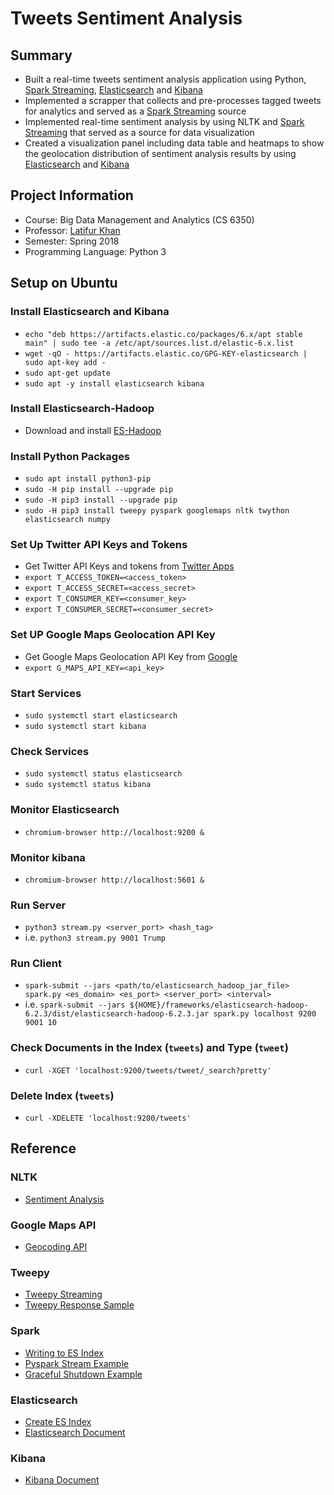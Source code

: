 # Tweets Sentiment Analysis

## Summary

* Built a real-time tweets sentiment analysis application using Python, [Spark Streaming][spark_stream], [Elasticsearch][es] and [Kibana][kibana]
* Implemented a scrapper that collects and pre-processes tagged tweets for analytics and served as a [Spark Streaming][spark_stream] source
* Implemented real-time sentiment analysis by using NLTK and [Spark Streaming][spark_stream] that served as a source for data visualization
* Created a visualization panel including data table and heatmaps to show the geolocation distribution of sentiment analysis results by using [Elasticsearch][es] and [Kibana][kibana]

## Project Information

* Course: Big Data Management and Analytics (CS 6350)
* Professor: [Latifur Khan][khan]
* Semester: Spring 2018
* Programming Language: Python 3

## Setup on Ubuntu

### Install Elasticsearch and Kibana

* `echo "deb https://artifacts.elastic.co/packages/6.x/apt stable main" | sudo tee -a /etc/apt/sources.list.d/elastic-6.x.list`
* `wget -qO - https://artifacts.elastic.co/GPG-KEY-elasticsearch | sudo apt-key add -`
* `sudo apt-get update`
* `sudo apt -y install elasticsearch kibana`

### Install Elasticsearch-Hadoop

* Download and install [ES-Hadoop][es_hadoop]

### Install Python Packages

* `sudo apt install python3-pip`
* `sudo -H pip install --upgrade pip`
* `sudo -H pip3 install --upgrade pip`
* `sudo -H pip3 install tweepy pyspark googlemaps nltk twython elasticsearch numpy`

### Set Up Twitter API Keys and Tokens

* Get Twitter API Keys and tokens from [Twitter Apps][twitter_app]
* `export T_ACCESS_TOKEN=<access_token>`
* `export T_ACCESS_SECRET=<access_secret>`
* `export T_CONSUMER_KEY=<consumer_key>`
* `export T_CONSUMER_SECRET=<consumer_secret>`

### Set UP Google Maps Geolocation API Key

* Get Google Maps Geolocation API Key from [Google][google_app]
* `export G_MAPS_API_KEY=<api_key>`

### Start Services

* `sudo systemctl start elasticsearch`
* `sudo systemctl start kibana`

### Check Services

* `sudo systemctl status elasticsearch`
* `sudo systemctl status kibana`

### Monitor Elasticsearch

* `chromium-browser http://localhost:9200 &`

### Monitor kibana

* `chromium-browser http://localhost:5601 &`

### Run Server

* `python3 stream.py <server_port> <hash_tag>`
* i.e. `python3 stream.py 9001 Trump`

### Run Client

* `spark-submit --jars <path/to/elasticsearch_hadoop_jar_file> spark.py <es_domain> <es_port> <server_port> <interval>`
* i.e. `spark-submit --jars ${HOME}/frameworks/elasticsearch-hadoop-6.2.3/dist/elasticsearch-hadoop-6.2.3.jar spark.py localhost 9200 9001 10`

### Check Documents in the Index (`tweets`) and Type (`tweet`)

* `curl -XGET 'localhost:9200/tweets/tweet/_search?pretty'`

### Delete Index (`tweets`)

* `curl -XDELETE 'localhost:9200/tweets'`

## Reference

### NLTK

* [Sentiment Analysis][nltk_sentiment]

### Google Maps API

* [Geocoding API][geocoding]

### Tweepy

* [Tweepy Streaming][tweepy_stream]
* [Tweepy Response Sample][res_sample]

### Spark

* [Writing to ES Index][write_to_es]
* [Pyspark Stream Example][pyspark_stream]
* [Graceful Shutdown Example][graceful_shutdown]

### Elasticsearch

* [Create ES Index][create_es_index]
* [Elasticsearch Document][es_doc]

### Kibana

* [Kibana Document][kibana_doc]

[khan]: https://cs.utdallas.edu/people/faculty/khan-latifur/
[spark_stream]: https://spark.apache.org/streaming/
[es]: https://www.elastic.co/
[kibana]: https://www.elastic.co/products/kibana
[es_hadoop]: https://www.elastic.co/downloads/hadoop
[twitter_app]: https://apps.twitter.com/
[google_app]: https://developers.google.com/maps/documentation/geolocation/get-api-key
[nltk_sentiment]: http://www.nltk.org/howto/sentiment.html
[geocoding]: https://developers.google.com/maps/documentation/geocoding/start
[tweepy_stream]: http://docs.tweepy.org/en/v3.6.0/streaming_how_to.html
[res_sample]: https://gist.github.com/dev-techmoe/ef676cdd03ac47ac503e856282077bf2
[write_to_es]: https://db-blog.web.cern.ch/blog/prasanth-kothuri/2016-05-integrating-hadoop-and-elasticsearch-%E2%80%93-part-2-%E2%80%93-writing-and-querying
[pyspark_stream]: https://github.com/apache/spark/blob/master/examples/src/main/python/streaming/network_wordcount.py
[graceful_shutdown]: https://github.com/lanjiang/streamingstopgraceful/blob/master/src/main/scala/com/cloudera/ps/GracefulShutdownExample.scala
[create_es_index]: https://stackoverflow.com/questions/45305721/pyspark-error-writing-dstream-to-elasticsearch
[es_doc]: https://www.elastic.co/guide/en/elasticsearch/guide/current/index.html
[kibana_doc]: https://www.elastic.co/guide/en/kibana/current/index.html
